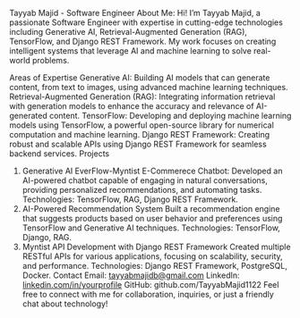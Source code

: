 
Tayyab Majid - Software Engineer
About Me:
Hi! I’m Tayyab Majid, a passionate Software Engineer with expertise in cutting-edge technologies including Generative AI, Retrieval-Augmented Generation (RAG), TensorFlow, and Django REST Framework. My work focuses on creating intelligent systems that leverage AI and machine learning to solve real-world problems.

Areas of Expertise
Generative AI: Building AI models that can generate content, from text to images, using advanced machine learning techniques.
Retrieval-Augmented Generation (RAG): Integrating information retrieval with generation models to enhance the accuracy and relevance of AI-generated content.
TensorFlow: Developing and deploying machine learning models using TensorFlow, a powerful open-source library for numerical computation and machine learning.
Django REST Framework: Creating robust and scalable APIs using Django REST Framework for seamless backend services.
Projects
1. Generative AI  EverFlow-Myntist E-Commerece Chatbot:
Developed an AI-powered chatbot capable of engaging in natural conversations, providing personalized recommendations, and automating tasks.
Technologies: TensorFlow, RAG, Django REST Framework.
2. AI-Powered Recommendation System
Built a recommendation engine that suggests products based on user behavior and preferences using TensorFlow and Generative AI techniques.
Technologies: TensorFlow, Django, RAG.
3. Myntist API Development with Django REST Framework
Created multiple RESTful APIs for various applications, focusing on scalability, security, and performance.
Technologies: Django REST Framework, PostgreSQL, Docker.
Contact
Email: tayyabmajidb@gmail.com
LinkedIn: [linkedin.com/in/yourprofile](https://www.linkedin.com/in/tayyab-majid-05366a2b0?utm_source=share&utm_campaign=share_via&utm_content=profile&utm_medium=ios_app)
GitHub: github.com/TayyabMajid1122
Feel free to connect with me for collaboration, inquiries, or just a friendly chat about technology!
